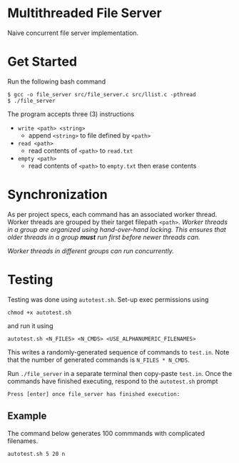 # Multithreaded File Server

Naive concurrent file server implementation.

# Get Started

Run the following bash command

```
$ gcc -o file_server src/file_server.c src/llist.c -pthread
$ ./file_server
```

The program accepts three (3) instructions
 - `write <path> <string>`
   - append `<string>` to file defined by `<path>`
 - `read <path>`
   - read contents of `<path>` to `read.txt`
 - `empty <path>`
   - read contents of `<path>` to `empty.txt` then erase contents

# Synchronization

As per project specs, each command has an associated worker thread. Worker threads are grouped by their target filepath `<path>`. *Worker threads in a group are organized using hand-over-hand locking. This ensures that older threads in a group **must** run first before newer threads can.*

*Worker threads in different groups can run concurrently.*

# Testing

Testing was done using `autotest.sh`. Set-up exec permissions using
```
chmod +x autotest.sh
```

and run it using

```
autotest.sh <N_FILES> <N_CMDS> <USE_ALPHANUMERIC_FILENAMES>
```

This writes a randomly-generated sequence of commands to `test.in`. Note that the number of generated commands is `N_FILES * N_CMDS`.

Run `./file_server` in a separate terminal then copy-paste `test.in`. Once the commands have finished executing, respond to the `autotest.sh` prompt

```
Press [enter] once file_server has finished execution:
```

## Example
The command below generates 100 commmands with complicated filenames.

```
autotest.sh 5 20 n
```
